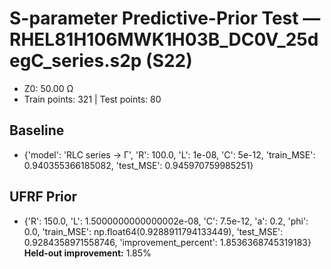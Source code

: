 # S-parameter Predictive-Prior Test — RHEL81H106MWK1H03B_DC0V_25degC_series.s2p (S22)
- Z0: 50.00 Ω
- Train points: 321  |  Test points: 80

## Baseline
- {'model': 'RLC series -> Γ', 'R': 100.0, 'L': 1e-08, 'C': 5e-12, 'train_MSE': 0.940355366185082, 'test_MSE': 0.945970759985251}

## UFRF Prior
- {'R': 150.0, 'L': 1.5000000000000002e-08, 'C': 7.5e-12, 'a': 0.2, 'phi': 0.0, 'train_MSE': np.float64(0.9288911794133449), 'test_MSE': 0.9284358971558746, 'improvement_percent': 1.8536368745319183}
**Held-out improvement:** 1.85%